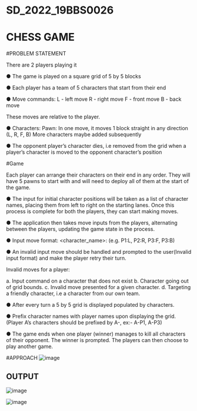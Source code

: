 # SD_2022_19BBS0026
# CHESS GAME

#PROBLEM STATEMENT

There are 2 players playing it


● The game is played on a square grid of 5 by 5 blocks

● Each player has a team of 5 characters that start from their end

● Move commands:
  L - left move
  R - right move
  F - front move
  B - back move

These moves are relative to the player.

● Characters:
    Pawn: In one move, it moves 1 block straight in any direction (L, R, F, B)
    More characters maybe added subsequently

● The opponent player’s character dies, i.e removed from the grid when a player’s
character is moved to the opponent character’s position


#Game

Each player can arrange their characters on their end in any order. They will have 5
pawns to start with and will need to deploy all of them at the start of the game.

● The input for initial character positions will be taken as a list of character names, placing
them from left to right on the starting lanes. Once this process is complete for both the
players, they can start making moves.

● The application then takes move inputs from the players, alternating between the
players, updating the game state in the process.

● Input move format: <character_name>:<move> (e.g. P1:L, P2:R, P3:F, P3:B)

  ● An invalid input move should be handled and prompted to the user(Invalid input format)
and make the player retry their turn.

  Invalid moves for a player:

  a. Input command on a character that does not exist
  b. Character going out of grid bounds.
  c. Invalid move presented for a given character.
  d. Targeting a friendly character, i.e a character from our own team.

  ● After every turn a 5 by 5 grid is displayed populated by characters.

  ● Prefix character names with player names upon displaying the grid. (Player A’s
characters should be prefixed by A-, ex:- A-P1, A-P3)

  ● The game ends when one player (winner) manages to kill all characters of their
opponent. The winner is prompted. The players can then choose to play another game.


#APPROACH
![image](https://user-images.githubusercontent.com/61469874/189486857-68cb2a7d-1876-47fe-aa7b-e261d9693eb3.png)


## OUTPUT
![image](https://user-images.githubusercontent.com/61469874/189484877-530112bf-35b8-4cb2-a994-2150fa9e1857.png)

![image](https://user-images.githubusercontent.com/61469874/189485072-4f9db0b6-e810-4133-a7e6-615a8448337f.png)


